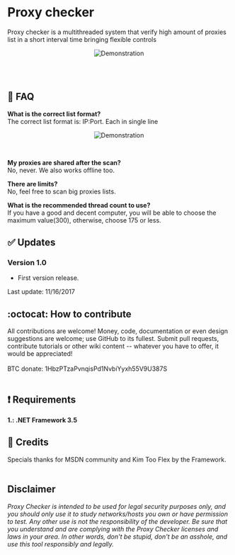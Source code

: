 # Proxy checker
Proxy checker is a multithreaded system that verify high amount of proxies list in a short interval time bringing flexible controls<br>
<p align="center">
  <img src="https://i.imgur.com/dFasxUB.png" title="Demonstration">
</p><br><br>

## :trident: FAQ

**What is the correct list format?**<br>
The correct list format is: IP:Port. Each in single line
<p align="center">
  <img src="https://i.imgur.com/c6JjMDE.png" title="Demonstration">
</p><br>

**My proxies are shared after the scan?**<br>
No, never. We also works offline too.

**There are limits?**<br>
No, feel free to scan big proxies lists.

**What is the recommended thread count to use?**<br>
If you have a good and decent computer, you will be able to choose the maximum value(300), otherwise, choose 175 or less.

## :white_check_mark: Updates
### Version 1.0<br>
- First version release.<br>

Last update: 11/16/2017

## :octocat: How to contribute
All contributions are welcome! Money, code, documentation or even design suggestions are welcome; use GitHub to its fullest. Submit pull requests, contribute tutorials or other wiki content -- whatever you have to offer, it would be appreciated!<br><br>
BTC donate: 1HbzPTzaPvnqisPd1NvbiYyxh55V9U387S<br><br>

## :heavy_exclamation_mark: Requirements
**1.: .NET Framework 3.5**<br>

## :scroll: Credits
Specials thanks for MSDN community and Kim Too Flex by the Framework.
<br>
<br>
## Disclaimer
*Proxy Checker is intended to be used for legal security purposes only, and you should only use it to study networks/hosts you own or have permission to test. Any other use is not the responsibility of the developer. Be sure that you understand and are complying with the Proxy Checker licenses and laws in your area. In other words, don't be stupid, don't be an asshole, and use this tool responsibly and legally.*
